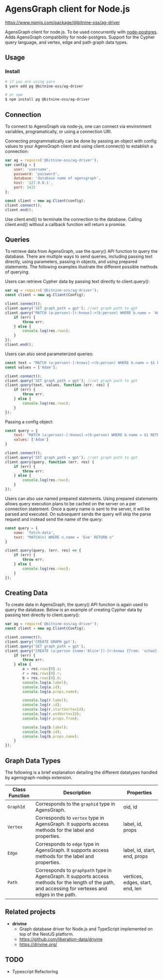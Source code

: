 # AgensGraph client for Node.js

https://www.npmjs.com/package/@bitnine-oss/ag-driver

AgensGraph client for node.js. To be used concurrently with [node-postgres](https://github.com/brianc/node-postgres).
Adds AgensGraph compatibility for node-postgres. Support for the Cypher query language, and vertex, edge and path graph
data types.

## Usage

### Install

```sh
# if you are using yarn
$ yarn add pg @bitnine-oss/ag-driver

# or npm
$ npm install pg @bitnine-oss/ag-driver
```

## Connection

To connect to AgensGraph via node-js, one can connect via environment variables, programatically, or using a connection
URI.

Connecting programmatically can be done by passing an object with config values to your AgensGraph client and using
client.connect() to establish a connection:

```js
var ag = require('@bitnine-oss/ag-driver');
var config = {
    user: 'username',
    password: 'password',
    database: 'database name of agensgraph',
    host: '127.0.0.1',
    port: 5432
};

const client = new ag.Client(config);
client.connect();
client.end();
```

Use client.end() to terminate the connection to the database. Calling client.end() without a callback function will
return a promise.

## Queries

To retrieve data from AgensGraph, use the query() API function to query the database. There are multiple ways to send
queries, including passing text directly, using parameters, passing in objects, and using prepared statements. The
following examples illustrate the different possible methods of querying.

Users can retrieve Cypher data by passing text directly to client.query():

```js
var ag = require('@bitnine-oss/ag-driver');
const client = new ag.Client(Config);

client.connect();
client.query('SET graph_path = gpt'); //set graph path to gpt
client.query("MATCH (a:person)-[r:knows]->(b:person) WHERE b.name = 'Adam' RETURN a,r,b;", function (err, res) {
    if (err) {
        throw err;
    } else {
        console.log(res.rows);
    }
});
client.end();
```

Users can also send parameterized queries:

```js
const text = "MATCH (a:person)-[:knows]->(b:person) WHERE b.name = $1 RETURN a;"
const values = ['Adam'];

client.connect();
client.query('SET graph_path = gpt'); //set graph path to gpt
client.query(text, values, function (err, res) {
    if (err) {
        throw err;
    } else {
        console.log(res.rows);
    }
});
```

Passing a config object:

```js
const query = {
    text: "MATCH (a:person)-[:knows]->(b:person) WHERE b.name = $1 RETURN a;",
    values: ['Adam']
}

client.connect();
client.query('SET graph_path = gpt'); //set graph path to gpt
client.query(query, function (err, res) {
    if (err) {
        throw err;
    } else {
        console.log(res.rows);
    }
});
```

Users can also use named prepared statements. Using prepared statements allows query execution plans to be cached on the
server on a per connection statement. Once a query name is sent to the server, it will be parsed and executed. On
subsequent sends the query will skip the parse request and instead send the name of the query:

```js
const query = {
    name: 'fetch-data',
    text: "MATCH(n) WHERE n.name = 'Eve' RETURN n"
}

client.query(query, (err, res) => {
    if (err) {
        throw err;
    } else {
        console.log(res.rows);
    }
});

```

## Creating Data

To create data in AgensGraph, the query() API function is again used to query the database. Below is an example of
creating Cypher data by passing text directly to client.query():

```js
var ag = require('@bitnine-oss/ag-driver');
const client = new ag.Client(Config);

client.connect();
client.query('CREATE GRAPH gpt');
client.query('SET graph_path = gpt');
client.query("CREATE (a:person {name:'Alice'})-[r:knows {from: 'school'}]->(b:person {name: 'Bob'}) RETURN a,r,b", function (err, res) {
    if (err) {
        throw err;
    } else {
        a = res.rows[0].a;
        r = res.rows[0].r;
        b = res.rows[0].b;
        console.log(a.label);
        console.log(a.id);
        console.log(a.props.name);

        console.log(r.label);
        console.log(r.id);
        console.log(r.startVertexId);
        console.log(r.endVertexID);
        console.log(r.props.from);

        console.log(b.label);
        console.log(b.id);
        console.log(b.props.name);
    }
});

```

## Graph Data Types

The following is a brief explanation detailing the different datatypes handled by agensgraph-nodejs extension.

| Class Function    | Description     | Properties      |
| ------------------| --------------- | --------------- |
| `GraphId`    | Corresponds to the `graphid` type in AgensGraph. | oid, id
| `Vertex`     |Corresponds to `vertex` type in AgensGraph. It supports access methods for the label and properties. | label, id, props
| `Edge`       | Corresponds to `edge` type in AgensGraph. It supports access methods for the label and properties. | label, id, start, end, props
| `Path`       | Corresponds to `graphpath` type in AgensGraph. It supports access methods for the length of the path, and accessing for vertexes and edges in the path. | vertices, edges, start, end, len

## Related projects

- **drivine**
    - Graph database driver for Node.js and TypeScript implemented on top of the NestJS platform.
    - https://github.com/liberation-data/drivine
    - https://drivine.org/

## TODO

- Typescript Refactoring
